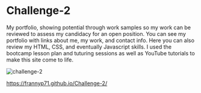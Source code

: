 # Challenge-2
My portfolio, showing potential through work samples so my work can be reviewed to assess my candidacy for an open position. You can see my portfolio with links about me, my work, and contact info. Here you can also review my HTML, CSS, and eventually Javascript skills. I used the bootcamp lesson plan and tuturing sessions as well as YouTube tutorials to make this site come to life.

![challenge-2](https://user-images.githubusercontent.com/127154382/228955408-16ae4d7d-bc4a-4b85-8bff-c8d60ff81530.jpg)

https://frannyp71.github.io/Challenge-2/ 